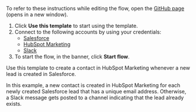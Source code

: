 To refer to these instructions while editing the flow, open the [GitHub page](https://github.com/ot4i/app-connect-templates/tree/main/resources/markdown/Create%20a%20contact%20in%20HubSpot%20Marketing%20when%20a%20new%20lead%20is%20created%20in%20Salesforce_instructions.md) (opens in a new window).

1. Click **Use this template** to start using the template.
2. Connect to the following accounts by using your credentials:
   - [Salesforce](https://ibm.biz/ach2salesforce)
   - [HubSpot Marketing](http://ibm.biz/achubspotmarketing)
   - [Slack](https://ibm.biz/acslack)
3. To start the flow, in the banner, click **Start flow**.


Use this template to create a contact in HubSpot Marketing whenever a new lead is created in Salesforce. 

In this example, a new contact is created in HubSpot Marketing for each newly created Salesforce lead that has a unique email address. Otherwise, a Slack message gets posted to a channel indicating that the lead already exists.





